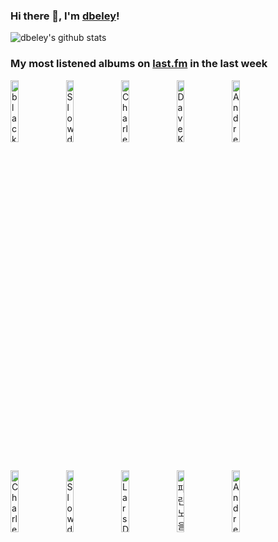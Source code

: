 ### Hi there 👋, I'm [dbeley](https://dbeley.ovh/en)!

![dbeley's github stats](https://github-readme-stats.vercel.app/api?username=dbeley)

### My most listened albums on [last.fm](https://www.last.fm/user/d_beley) in the last week

[<img src='https://lastfm.freetls.fastly.net/i/u/300x300/67a4d6e9f3425753c90e0eb0e2d19c7c.jpg' width='16%' height='16%' alt='black midi - Cavalcade'>](https://www.last.fm/music/black%2bmidi/cavalcade)&nbsp;
[<img src='https://lastfm.freetls.fastly.net/i/u/300x300/1863c131c717666e030c94880e1cce53.jpg' width='16%' height='16%' alt='Slowdive - Souvlaki'>](https://www.last.fm/music/slowdive/souvlaki)&nbsp;
[<img src='https://lastfm.freetls.fastly.net/i/u/300x300/d20c4ea631804b2ba27f51df61d85058.jpg' width='16%' height='16%' alt='Charles Lloyd - The Water Is Wide'>](https://www.last.fm/music/charles%2blloyd/the%2bwater%2bis%2bwide)&nbsp;
[<img src='https://lastfm.freetls.fastly.net/i/u/300x300/3216adc0336b35570cfbb59ca5dcc1c6.jpg' width='16%' height='16%' alt='Dave Koz & Cory Wong - The Golden Hour'>](https://www.last.fm/music/dave%2bkoz%2b%2526%2bcory%2bwong/the%2bgolden%2bhour)&nbsp;
[<img src='https://lastfm.freetls.fastly.net/i/u/300x300/f71f5ebebd3e02ad098fffb9966eecab.jpg' width='16%' height='16%' alt='Andrew Hill - Black Fire'>](https://www.last.fm/music/andrew%2bhill/black%2bfire)&nbsp;
<br>
[<img src='https://lastfm.freetls.fastly.net/i/u/300x300/e9bd01dbb2d9437ac328b4591e8f92d5.jpg' width='16%' height='16%' alt='Charles Lloyd - Forest Flower / Soundtrack'>](https://www.last.fm/music/charles%2blloyd/forest%2bflower%2b%252f%2bsoundtrack)&nbsp;
[<img src='https://lastfm.freetls.fastly.net/i/u/300x300/6d2bde846a5933b29985d754166cee18.jpg' width='16%' height='16%' alt='Slowdive - Just for a Day'>](https://www.last.fm/music/slowdive/just%2bfor%2ba%2bday)&nbsp;
[<img src='https://lastfm.freetls.fastly.net/i/u/300x300/d550f2c421c74bd18655b1b4768b1d9f.jpg' width='16%' height='16%' alt='Lars Danielsson & Leszek Możdżer - Pasodoble'>](https://www.last.fm/music/lars%2bdanielsson%2b%2526%2bleszek%2bmo%25c5%25bcd%25c5%25bcer/pasodoble)&nbsp;
[<img src='https://lastfm.freetls.fastly.net/i/u/300x300/0d75deb75478ccfc6d1a4b6d6549e0e3.jpg' width='16%' height='16%' alt='파란노을 - To See the Next Part of the Dream'>](https://www.last.fm/music/%25ed%258c%258c%25eb%259e%2580%25eb%2585%25b8%25ec%259d%2584/to%2bsee%2bthe%2bnext%2bpart%2bof%2bthe%2bdream)&nbsp;
[<img src='https://lastfm.freetls.fastly.net/i/u/300x300/9e269ac6461bbda8266352a7db81e43a.jpg' width='16%' height='16%' alt='Andrew Hill - Judgment!'>](https://www.last.fm/music/andrew%2bhill/judgment%2521)&nbsp;
<br>
